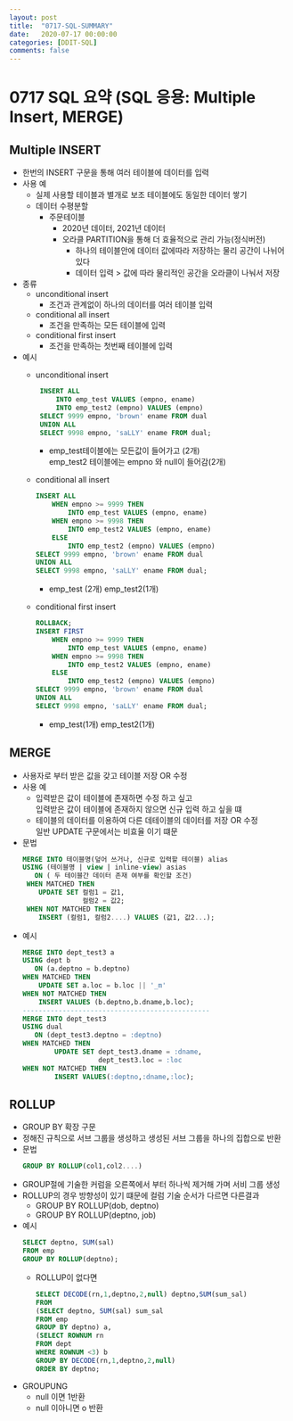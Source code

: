 ```yaml
---
layout: post
title:  "0717-SQL-SUMMARY"
date:   2020-07-17 00:00:00
categories: [DDIT-SQL]
comments: false
---
```


# 0717 SQL 요약 (SQL 응용: Multiple Insert, MERGE)

## Multiple INSERT
- 한번의 INSERT 구문을 통해 여러 테이블에 데이터를 입력
- 사용 예
    - 실제 사용할 테이블과 별개로 보조 테이블에도 동일한 데이터 쌓기
    - 데이터 수평분할 
        - 주문테이블
            - 2020년 데이터, 2021년 데이터
            - 오라클 PARTITION을 통해 더 효율적으로 관리 가능(정식버전)
                - 하나의 테이블안에 데이터 값에따라 저장하는 물리 공간이 나뉘어 있다
                - 데이터 입력 > 값에 따라 물리적인 공간을 오라클이 나눠서 저장
- 종류
    - unconditional insert
        - 조건과 관계없이 하나의 데이터를 여러 테이블 입력
    - conditional all insert
        - 조건을 만족하는 모든 테이블에 입력
    - conditional first insert 
        - 조건을 만족하는 첫번째 테이블에 입력  
- 예시
    - unconditional insert
        ```sql
         INSERT ALL
             INTO emp_test VALUES (empno, ename)
             INTO emp_test2 (empno) VALUES (empno)
         SELECT 9999 empno, 'brown' ename FROM dual
         UNION ALL
         SELECT 9998 empno, 'saLLY' ename FROM dual;    
        ```                               
      - emp_test테이블에는 모든값이 들어가고 (2개) <br>
       emp_test2 테이블에는 empno 와 null이 들어감(2개)
       
   - conditional all insert
        ```sql
        INSERT ALL
            WHEN empno >= 9999 THEN
                INTO emp_test VALUES (empno, ename)
            WHEN empno >= 9998 THEN
                INTO emp_test2 VALUES (empno, ename)
            ELSE
                INTO emp_test2 (empno) VALUES (empno)
        SELECT 9999 empno, 'brown' ename FROM dual
        UNION ALL
        SELECT 9998 empno, 'saLLY' ename FROM dual;
        ```
     - emp_test (2개) emp_test2(1개)
   - conditional first insert
        ```sql
        ROLLBACK;
        INSERT FIRST
            WHEN empno >= 9999 THEN
                INTO emp_test VALUES (empno, ename)
            WHEN empno >= 9998 THEN
                INTO emp_test2 VALUES (empno, ename)
            ELSE
                INTO emp_test2 (empno) VALUES (empno)
        SELECT 9999 empno, 'brown' ename FROM dual
        UNION ALL
        SELECT 9998 empno, 'saLLY' ename FROM dual;
        ```
     - emp_test(1개) emp_test2(1개)

## MERGE
- 사용자로 부터 받은 값을 갖고 테이블 저장 OR 수정
- 사용 예
    - 입력받은 값이 테이블에 존재하면 수정 하고 싶고 <br>
    입력받은 값이 테이블에 존재하지 않으면 신규 입력 하고 싶을 떄
    - 테이블의 데이터를 이용하여 다른 데테이블의 데이터를 저장 OR 수정 <br>
    일반 UPDATE 구문에서는 비효율 이기 떄문 
- 문법
    ```sql
    MERGE INTO 테이블명(덮어 쓰거나, 신규로 입력할 테이블) alias
    USING (테이블명 | view | inline-view) asias
       ON ( 두 테이블간 데이터 존재 여부를 확인할 조건)
     WHEN MATCHED THEN
        UPDATE SET 컬럼1 = 값1,
                   컬럼2 = 값2;
     WHEN NOT MATCHED THEN
        INSERT (컬럼1, 컬럼2....) VALUES (값1, 값2...);
    ```
- 예시
    ```sql
    MERGE INTO dept_test3 a
    USING dept b
       ON (a.deptno = b.deptno)
    WHEN MATCHED THEN
        UPDATE SET a.loc = b.loc || '_m'
    WHEN NOT MATCHED THEN
        INSERT VALUES (b.deptno,b.dname,b.loc);
    -----------------------------------------------
    MERGE INTO dept_test3 
    USING dual
       ON (dept_test3.deptno = :deptno)
    WHEN MATCHED THEN
            UPDATE SET dept_test3.dname = :dname,
                       dept_test3.loc = :loc
    WHEN NOT MATCHED THEN
            INSERT VALUES(:deptno,:dname,:loc);  
    ```
    
## ROLLUP
- GROUP BY 확장 구문
- 정해진 규칙으로 서브 그룹을 생성하고 생성된 서브 그룹을 하나의 집합으로 반환
- 문법
    ```sql
    GROUP BY ROLLUP(col1,col2....)
    ```    
- GROUP절에 기술한 커럼을 오른쪽에서 부터 하나씩 제거해 가며 서비 그룹 생성
- ROLLUP의 경우 방향성이 있기 떄문에 컬럼 기술 순서가 다르면 다른결과
    - GROUP BY ROLLUP(dob, deptno)
    - GROUP BY ROLLUP(deptno, job)
- 예시
    ```sql
    SELECT deptno, SUM(sal)
    FROM emp
    GROUP BY ROLLUP(deptno);
    ```
    - ROLLUP이 없다면
        ```sql
        SELECT DECODE(rn,1,deptno,2,null) deptno,SUM(sum_sal) 
        FROM
        (SELECT deptno, SUM(sal) sum_sal
        FROM emp
        GROUP BY deptno) a,
        (SELECT ROWNUM rn
        FROM dept
        WHERE ROWNUM <3) b
        GROUP BY DECODE(rn,1,deptno,2,null)
        ORDER BY deptno;
        ```  
- GROUPUNG
    - null 이면 1반환
    - null 이아니면 o 반환
         
    
         
